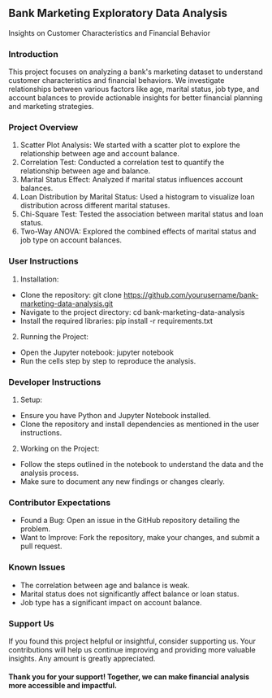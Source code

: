 ## Bank Marketing Exploratory Data Analysis

Insights on Customer Characteristics and Financial Behavior

### Introduction

This project focuses on analyzing a bank's marketing dataset to understand customer characteristics and financial behaviors. We investigate relationships between various factors like age, marital status, job type, and account balances to provide actionable insights for better financial planning and marketing strategies.

### Project Overview

1.	Scatter Plot Analysis: We started with a scatter plot to explore the relationship between age and account balance.
2.	Correlation Test: Conducted a correlation test to quantify the relationship between age and balance.
3.	Marital Status Effect: Analyzed if marital status influences account balances.
4.	Loan Distribution by Marital Status: Used a histogram to visualize loan distribution across different marital statuses.
5.	Chi-Square Test: Tested the association between marital status and loan status.
6.	Two-Way ANOVA: Explored the combined effects of marital status and job type on account balances.

### User Instructions

1.	Installation:
* Clone the repository: git clone https://github.com/yourusername/bank-marketing-data-analysis.git
*	Navigate to the project directory: cd bank-marketing-data-analysis
*	Install the required libraries: pip install -r requirements.txt
2.	Running the Project:
*	Open the Jupyter notebook: jupyter notebook
*	Run the cells step by step to reproduce the analysis.

### Developer Instructions

1.	Setup:
*	Ensure you have Python and Jupyter Notebook installed.
*	Clone the repository and install dependencies as mentioned in the user instructions.
2.	Working on the Project:
*	Follow the steps outlined in the notebook to understand the data and the analysis process.
*	Make sure to document any new findings or changes clearly.

### Contributor Expectations

*	Found a Bug: Open an issue in the GitHub repository detailing the problem.
*	Want to Improve: Fork the repository, make your changes, and submit a pull request.

### Known Issues

*	The correlation between age and balance is weak.
*	Marital status does not significantly affect balance or loan status.
*	Job type has a significant impact on account balance.

### Support Us

If you found this project helpful or insightful, consider supporting us. Your contributions will help us continue improving and providing more valuable insights. Any amount is greatly appreciated.

#### Thank you for your support! Together, we can make financial analysis more accessible and impactful.
